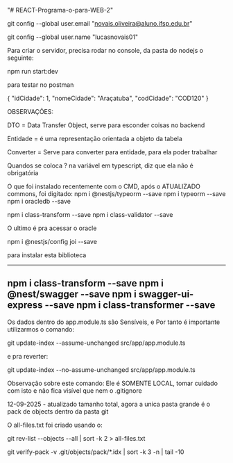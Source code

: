 "# REACT-Programa-o-para-WEB-2" 

git config --global user.email "novais.oliveira@aluno.ifsp.edu.br"

git config --global user.name "lucasnovais01"

Para criar o servidor, precisa rodar no console, da pasta do nodejs o seguinte:

npm run start:dev


para testar no postman

{
    "idCidade": 1,
    "nomeCidade": "Araçatuba",
    "codCidade": "COD120"
}

OBSERVAÇÕES:

DTO = Data Transfer Object, serve para esconder coisas no backend

Entidade = é uma representação orientada a objeto da tabela

Converter = Serve para converter para entidade, para ela poder trabalhar

Quandos se coloca ? na variável em typescript, diz que ela não é obrigatória


O que foi instalado recentemente com o CMD, após o ATUALIZADO commons, foi digitado:
npm i @nestjs/typeorm --save
npm i typeorm --save
npm i oracledb --save

npm i class-transform --save
npm i class-validator --save

O ultimo é pra acessar o oracle

npm i @nestjs/config joi --save

para instalar esta biblioteca


-------------------------
npm i class-transform --save
npm i @nest/swagger --save
npm i swagger-ui-express --save
npm i class-transformer --save
--------------------------


Os dados dentro do app.module.ts são Sensíveis, e Por tanto é importante utilizarmos o comando:

git update-index --assume-unchanged src/app/app.module.ts

e pra reverter:

git update-index --no-assume-unchanged src/app/app.module.ts

Observação sobre este comando: Ele é SOMENTE LOCAL, tomar cuidado com isto e não fica visível que nem o .gitignore





12-09-2025 - atualizado tamanho total, agora a unica pasta grande é o pack de objects dentro da pasta git

O all-files.txt foi criado usando o:

git rev-list --objects --all | sort -k 2 > all-files.txt

git verify-pack -v .git/objects/pack/*.idx | sort -k 3 -n | tail -10